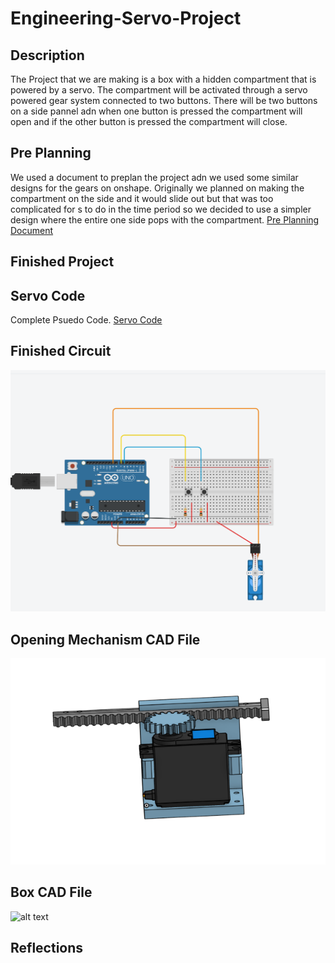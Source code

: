 # Engineering-Servo-Project

## Description
The Project that we are making is a box with a hidden compartment that is powered by a servo.
The compartment will be activated through a servo powered gear system connected to two buttons.
There will be two buttons on a side pannel adn when one button is pressed the compartment will open and if the other button is pressed the compartment will close. 

## Pre Planning
We used a document to preplan the project adn we used some similar designs for the gears on onshape.
Originally we planned on making the compartment on the side and it would slide out but that was too complicated for s to do in the time period so we decided to use a simpler design where the entire one side pops with the compartment.
[Pre Planning Document](https://docs.google.com/document/d/17IYX1eEDWpDlWgT7lWwBEruMU07gdO1zY4ygfG1bPyM/edit)


## Finished Project

## Servo Code 
Complete Psuedo Code. [Servo Code](https://create.arduino.cc/editor/rgabram93/1ecdbab5-daf2-4df3-809b-e3f6be188656)
## Finished Circuit
![alt text](https://raw.githubusercontent.com/haustin71/Engineering-Servo-Project/main/Circuit.PNG)
## Opening Mechanism CAD File
![alt text](https://raw.githubusercontent.com/haustin71/Engineering-Servo-Project/main/Opening%20mechanism.PNG)
## Box CAD File 
![alt text](image.jpg)

## Reflections


